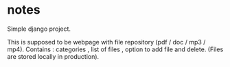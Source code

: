 # notes
Simple django project.

This is supposed to be webpage with file repository (pdf / doc / mp3 / mp4).
Contains : categories , list of files , option to add file and delete. (Files are stored locally in production).
